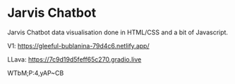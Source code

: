 Jarvis Chatbot
===================
Jarvis Chatbot data visualisation done in HTML/CSS and a bit of Javascript.

V1: https://gleeful-bublanina-79d4c6.netlify.app/

LLava: https://7c9d19d5feff65c270.gradio.live


WTbM;P:4,yAP~CB